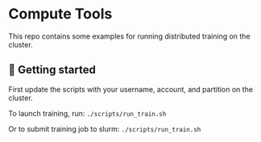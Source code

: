 # Compute Tools

This repo contains some examples for running distributed training on the cluster.
    
## 🚀 Getting started

First update the scripts with your username, account, and partition on the cluster.
    
To launch training, run:
```./scripts/run_train.sh```

Or to submit training job to slurm:
```./scripts/run_train.sh```